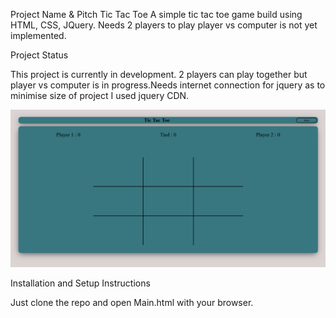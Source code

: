 Project Name & Pitch
Tic Tac Toe
A simple tic tac toe game build using HTML, CSS, JQuery. Needs 2 players to play player vs computer is not yet implemented.


Project Status

This project is currently in development. 2 players can play together but player vs computer is in progress.Needs internet connection for jquery as to minimise size 
of project I used jquery CDN.

![Alt text](/Screenshots/SS1.png?raw=true "Optional Title")

Installation and Setup Instructions

Just clone the repo and open Main.html with your browser.
